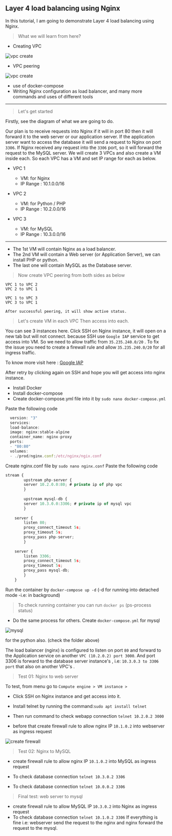 ## Layer 4 load balancing using Nginx

In this tutorial, I am going to demonstrate Layer 4 load balancing using Nginx.
> What we will learn from here?

* Creating VPC

![vpc create](screenshots/vpc-create.png)

* VPC peering

![vpc create](screenshots/vpc-peer.png)

* use of docker-compose
* Writing Nginx configuration as load balancer, and many more commands and uses of different tools

***

> Let's get started

Firstly, see the diagram of what we are going to do.

Our plan is to receive requests into Nginx 
if it will in port 80 then it will forward
it to the web server or our application server. 
If the application server want to access
the database it will send a request 
to Nginx on port `3306`. If Nginx received any 
request into the `3306` port, so it will forward the 
request to the MySQL server.
We will create 3 VPCs and also create a VM inside each. So each VPC has a VM and set IP range for each as below.

* VPC 1
    - VM: for Nginx
    - IP Range : 10.1.0.0/16


* VPC 2
    - VM: for Python / PHP
    - IP Range : 10.2.0.0/16

* VPC 3
    - VM: for MySQL
    - IP Range : 10.3.0.0/16


---
* The 1st VM will contain Nginx as a load balancer.
* The 2nd VM will contain a Web server (or Application Server), we can install PHP or python.
* The last one will contain MySQL as the Database server.

> Now create VPC peering from both sides as below

    VPC 1 to VPC 2
    VPC 2 to VPC 1

    VPC 1 to VPC 3
    VPC 3 to VPC 1

`After successful peering, it will show active status.`


> Let's create VM in each VPC Then access into each.


You can see 3 instances here. Click SSH on Nginx instance, 
it will open on a new tab but will not connect.
because SSH use `Google IAP` service to get access into VM. So we need
to allow traffic from `35.235.240.0/20` .
To fix the issue you need to create a firewall rule and allow `35.235.240.0/20` for all ingress traffic.

To know more visit here : [Google IAP](https://cloud.google.com/iap/docs/using-tcp-forwarding)

After retry by clicking again on SSH and hope you will get access into nginx instance.  
* Install Docker
* Install docker-compose
* Create docker-compose.yml file into it by `sudo nano docker-compose.yml`

Paste the following code

```Javascript
  version: "3"
  services:
  load-balance:
  image: nginx:stable-alpine
  container_name: nginx-proxy
  ports:
  - "80:80"
  volumes:
  - ./prod/nginx.conf:/etc/nginx/ngix.conf
```
Create nginx.conf file by `sudo nano nginx.conf`
Paste the following code

```Javascript
stream {
        upstream php-server {
        server 10.2.0.0:80; # private ip of php vpc
        }
        
        upstream mysql-db {
        server 10.3.0.0:3306; # private ip of mysql vpc
        }
        
    server {
        listen 80;
        proxy_connect_timeout 5s;
        proxy_timeout 5s;
        proxy_pass php-server;
        }
        
    server {
        listen 3306;
        proxy_connect_timeout 5s;
        proxy_timeout 5s;
        proxy_pass mysql-db;
        }
    }
```



Run the container by `docker-compose up -d` (-d for running into detached mode -i.e: in background)
> To check running container you can run `docker ps` (ps-process status)

* Do the same process for others. Create `docker-compose.yml` for mysql 

![mysql](screenshots/mysql-docker-compose.png)

for the python also. (check the folder above)

The load balancer (nginx) is configured to listen on port `80` and forward to the Application service on another `VPC (10.2.0.2) port 3000`.
And port 3306 is forward to the database server instance's , i.e: `10.3.0.3 to 3306 port` that also on another VPC's .

> Test 01: Nginx to web server

To test, from menu go to `Compute engine > VM instance >`

* Click SSH on Nginx instance and get access into it. 
* Install telnet by running the command:`sudo apt install telnet`

* Then run command to check webapp connection `telnet 10.2.0.2 3000`
* before that create firewall rule to allow nginx IP `10.1.0.2` into webserver as ingress request

![create firewall](screenshots/create-firewall-rule.png)
> Test 02: Nginx to MySQL

* create firewall rule to allow nginx IP `10.1.0.2` into MySQL as ingress request
* To check database connection `telnet 10.3.0.2 3306`

* To check database connection `telnet 10.0.0.2 3306`
> Final test: web server to mysql
* create firewall rule to allow MySQL IP `10.3.0.2` into Nginx as ingress request
* To check database connection `telnet 10.1.0.2 3306`
If everything is fine i.e: webserver send the request to the nginx and nginx forward the request to the mysql.


